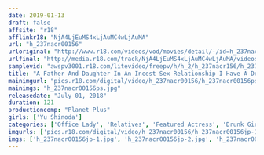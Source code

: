 ```yaml
---
date: 2019-01-13
draft: false
affsite: "r18"
afflinkr18: "NjA4LjEuMS4xLjAuMC4wLjAuMA"
url: "h_237nacr00156"
urloriginal: "http://www.r18.com/videos/vod/movies/detail/-/id=h_237nacr00156"
urlfinal: "http://media.r18.com/track/NjA4LjEuMS4xLjAuMC4wLjAuMA/videos/vod/movies/detail/-/id=h_237nacr00156"
samplevid: "awspv3001.r18.com/litevideo/freepv/h/h_2/h_237nacr156/h_237nacr156_dmb_w.mp4"
title: "A Father And Daughter In An Incest Sex Relationship I Have A Drinking Problem And Have Been Unable To Leave My Parents' Nest, So I'm Always Causing My Dad Lots Of Problems And That's Why, On That Fateful Day... Yu Shinoda"
mainimgurl: "pics.r18.com/digital/video/h_237nacr00156/h_237nacr00156ps.jpg"
mainimgs: "h_237nacr00156ps.jpg"
releasedate: "July 01, 2018"
duration: 121
productioncomp: "Planet Plus"
girls: ['Yu Shinoda']
categories: ['Office Lady', 'Relatives', 'Featured Actress', 'Drunk Girl', 'Creampie', 'Masturbation', 'Hi-Def']
imgurls: ['pics.r18.com/digital/video/h_237nacr00156/h_237nacr00156jp-1.jpg', 'pics.r18.com/digital/video/h_237nacr00156/h_237nacr00156jp-2.jpg', 'pics.r18.com/digital/video/h_237nacr00156/h_237nacr00156jp-3.jpg', 'pics.r18.com/digital/video/h_237nacr00156/h_237nacr00156jp-4.jpg', 'pics.r18.com/digital/video/h_237nacr00156/h_237nacr00156jp-5.jpg', 'pics.r18.com/digital/video/h_237nacr00156/h_237nacr00156jp-6.jpg', 'pics.r18.com/digital/video/h_237nacr00156/h_237nacr00156jp-7.jpg', 'pics.r18.com/digital/video/h_237nacr00156/h_237nacr00156jp-8.jpg', 'pics.r18.com/digital/video/h_237nacr00156/h_237nacr00156jp-9.jpg', 'pics.r18.com/digital/video/h_237nacr00156/h_237nacr00156jp-10.jpg', 'pics.r18.com/digital/video/h_237nacr00156/h_237nacr00156jp-11.jpg', 'pics.r18.com/digital/video/h_237nacr00156/h_237nacr00156jp-12.jpg', 'pics.r18.com/digital/video/h_237nacr00156/h_237nacr00156jp-13.jpg', 'pics.r18.com/digital/video/h_237nacr00156/h_237nacr00156jp-14.jpg', 'pics.r18.com/digital/video/h_237nacr00156/h_237nacr00156jp-15.jpg', 'pics.r18.com/digital/video/h_237nacr00156/h_237nacr00156jp-16.jpg', 'pics.r18.com/digital/video/h_237nacr00156/h_237nacr00156jp-17.jpg', 'pics.r18.com/digital/video/h_237nacr00156/h_237nacr00156jp-18.jpg', 'pics.r18.com/digital/video/h_237nacr00156/h_237nacr00156jp-19.jpg', 'pics.r18.com/digital/video/h_237nacr00156/h_237nacr00156jp-20.jpg']
imgs: ['h_237nacr00156jp-1.jpg', 'h_237nacr00156jp-2.jpg', 'h_237nacr00156jp-3.jpg', 'h_237nacr00156jp-4.jpg', 'h_237nacr00156jp-5.jpg', 'h_237nacr00156jp-6.jpg', 'h_237nacr00156jp-7.jpg', 'h_237nacr00156jp-8.jpg', 'h_237nacr00156jp-9.jpg', 'h_237nacr00156jp-10.jpg', 'h_237nacr00156jp-11.jpg', 'h_237nacr00156jp-12.jpg', 'h_237nacr00156jp-13.jpg', 'h_237nacr00156jp-14.jpg', 'h_237nacr00156jp-15.jpg', 'h_237nacr00156jp-16.jpg', 'h_237nacr00156jp-17.jpg', 'h_237nacr00156jp-18.jpg', 'h_237nacr00156jp-19.jpg', 'h_237nacr00156jp-20.jpg']
---
```

